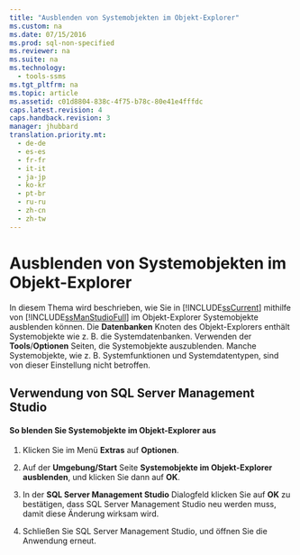 ```yaml
---
title: "Ausblenden von Systemobjekten im Objekt-Explorer"
ms.custom: na
ms.date: 07/15/2016
ms.prod: sql-non-specified
ms.reviewer: na
ms.suite: na
ms.technology: 
  - tools-ssms
ms.tgt_pltfrm: na
ms.topic: article
ms.assetid: c01d8804-838c-4f75-b78c-80e41e4fffdc
caps.latest.revision: 4
caps.handback.revision: 3
manager: jhubbard
translation.priority.mt: 
  - de-de
  - es-es
  - fr-fr
  - it-it
  - ja-jp
  - ko-kr
  - pt-br
  - ru-ru
  - zh-cn
  - zh-tw
---
```

# Ausblenden von Systemobjekten im Objekt-Explorer
In diesem Thema wird beschrieben, wie Sie in [!INCLUDE[ssCurrent](../content/includes/ssCurrent_md.md)] mithilfe von [!INCLUDE[ssManStudioFull](../content/includes/ssManStudioFull_md.md)] im Objekt-Explorer Systemobjekte ausblenden können. Die **Datenbanken** Knoten des Objekt-Explorers enthält Systemobjekte wie z. B. die Systemdatenbanken. Verwenden der **Tools**\/**Optionen** Seiten, die Systemobjekte auszublenden. Manche Systemobjekte, wie z. B. Systemfunktionen und Systemdatentypen, sind von dieser Einstellung nicht betroffen.  
  
## <a name="SSMSProcedure"></a>Verwendung von SQL Server Management Studio  
  
#### So blenden Sie Systemobjekte im Objekt-Explorer aus  
  
1.  Klicken Sie im Menü **Extras** auf **Optionen**.  
  
2.  Auf der **Umgebung\/Start** Seite **Systemobjekte im Objekt-Explorer ausblenden**, und klicken Sie dann auf **OK**.  
  
3.  In der **SQL Server Management Studio** Dialogfeld klicken Sie auf **OK** zu bestätigen, dass SQL Server Management Studio neu werden muss, damit diese Änderung wirksam wird.  
  
4.  Schließen Sie SQL Server Management Studio, und öffnen Sie die Anwendung erneut.  
  

